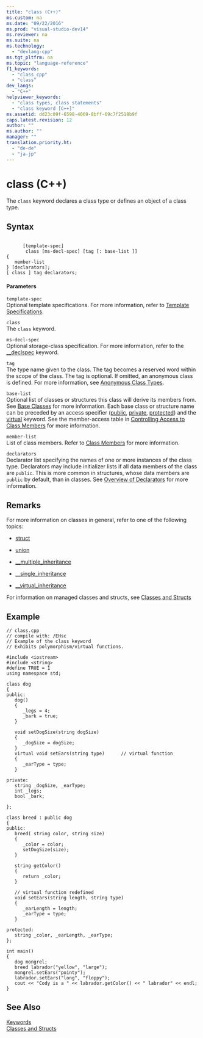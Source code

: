 ```yaml
---
title: "class (C++)"
ms.custom: na
ms.date: "09/22/2016"
ms.prod: "visual-studio-dev14"
ms.reviewer: na
ms.suite: na
ms.technology: 
  - "devlang-cpp"
ms.tgt_pltfrm: na
ms.topic: "language-reference"
f1_keywords: 
  - "class_cpp"
  - "class"
dev_langs: 
  - "C++"
helpviewer_keywords: 
  - "class types, class statements"
  - "class keyword [C++]"
ms.assetid: dd23c09f-6598-4069-8bff-69c7f2518b9f
caps.latest.revision: 12
author: ""
ms.author: ""
manager: ""
translation.priority.ht: 
  - "de-de"
  - "ja-jp"
---
```

# class (C++)
The `class` keyword declares a class type or defines an object of a class type.  
  
## Syntax  
  
```  
  
      [template-spec]  
       class [ms-decl-spec] [tag [: base-list ]]  
{  
   member-list  
} [declarators];  
[ class ] tag declarators;  
```  
  
#### Parameters  
 `template-spec`  
 Optional template specifications. For more information, refer to [Template Specifications](../vs140/template-specifications.md).  
  
 `class`  
 The `class` keyword.  
  
 `ms-decl-spec`  
 Optional storage-class specification. For more information, refer to the [__declspec](../vs140/__declspec.md) keyword.  
  
 `tag`  
 The type name given to the class. The tag becomes a reserved word within the scope of the class. The tag is optional. If omitted, an anonymous class is defined. For more information, see [Anonymous Class Types](../vs140/anonymous-class-types.md).  
  
 `base-list`  
 Optional list of classes or structures this class will derive its members from. See [Base Classes](../vs140/base-classes.md) for more information. Each base class or structure name can be preceded by an access specifier ([public](../vs140/public--c---.md), [private](../vs140/private--c---.md), [protected](../vs140/protected--c---.md)) and the [virtual](../vs140/virtual--c---.md) keyword. See the member-access table in [Controlling Access to Class Members](../vs140/controlling-access-to-class-members.md) for more information.  
  
 `member-list`  
 List of class members. Refer to [Class Members](../vs140/class-member-overview.md) for more information.  
  
 `declarators`  
 Declarator list specifying the names of one or more instances of the class type. Declarators may include initializer lists if all data members of the class are `public`. This is more common in structures, whose data members are `public` by default, than in classes. See [Overview of Declarators](../vs140/overview-of-declarators.md) for more information.  
  
## Remarks  
 For more information on classes in general, refer to one of the following topics:  
  
-   [struct](../vs140/struct--c---.md)  
  
-   [union](../vs140/unions.md)  
  
-   [__multiple_inheritance](../vs140/inheritance-keywords.md)  
  
-   [__single_inheritance](../vs140/inheritance-keywords.md)  
  
-   [__virtual_inheritance](../vs140/inheritance-keywords.md)  
  
 For information on managed classes and structs, see [Classes and Structs](../vs140/classes-and-structs---c---component-extensions-.md)  
  
## Example  
  
```  
// class.cpp  
// compile with: /EHsc  
// Example of the class keyword  
// Exhibits polymorphism/virtual functions.  
  
#include <iostream>  
#include <string>  
#define TRUE = 1  
using namespace std;  
  
class dog  
{  
public:  
   dog()  
   {  
      _legs = 4;  
      _bark = true;  
   }  
  
   void setDogSize(string dogSize)  
   {  
      _dogSize = dogSize;  
   }  
   virtual void setEars(string type)      // virtual function  
   {  
      _earType = type;  
   }  
  
private:  
   string _dogSize, _earType;  
   int _legs;  
   bool _bark;  
  
};  
  
class breed : public dog  
{  
public:  
   breed( string color, string size)  
   {  
      _color = color;  
      setDogSize(size);  
   }  
  
   string getColor()  
   {  
      return _color;  
   }  
  
   // virtual function redefined  
   void setEars(string length, string type)  
   {  
      _earLength = length;  
      _earType = type;  
   }  
  
protected:  
   string _color, _earLength, _earType;  
};  
  
int main()  
{  
   dog mongrel;  
   breed labrador("yellow", "large");  
   mongrel.setEars("pointy");  
   labrador.setEars("long", "floppy");  
   cout << "Cody is a " << labrador.getColor() << " labrador" << endl;  
}  
```  
  
## See Also  
 [Keywords](../vs140/keywords--c---.md)   
 [Classes and Structs](../vs140/classes-and-structs--c---.md)
